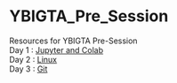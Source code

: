# YBIGTA_Pre_Session
Resources for YBIGTA Pre-Session <br/>
Day 1 : [Jupyter and Colab](https://github.com/hahajjjun/YBIGTA_Pre_Session/tree/master/Day1_Jupyter%20and%20Colab) <br/>
Day 2 : [Linux](https://github.com/hahajjjun/YBIGTA_Pre_Session/tree/master/Day2_Linux) <br/>
Day 3 : [Git](https://github.com/hahajjjun/YBIGTA_Pre_Session/tree/master/Day3_Git) <br/>
